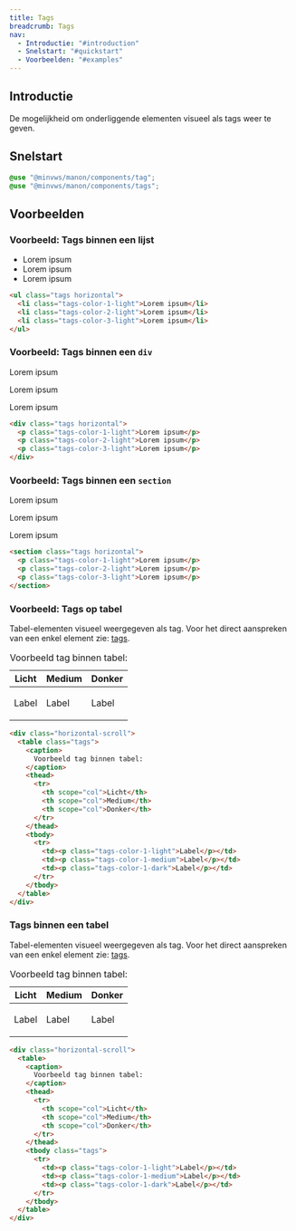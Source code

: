 ```yaml
---
title: Tags
breadcrumb: Tags
nav:
  - Introductie: "#introduction"
  - Snelstart: "#quickstart"
  - Voorbeelden: "#examples"
---
```


<h2 id="introduction">Introductie</h2>

De mogelijkheid om onderliggende elementen visueel als tags weer te geven.

<h2 id="quickstart">Snelstart</h2>

```scss
@use "@minvws/manon/components/tag";
@use "@minvws/manon/components/tags";
```

<h2 id="examples">Voorbeelden</h2>

### Voorbeeld: Tags binnen een lijst

<ul class="tags horizontal">
  <li class="tags-color-1-light">Lorem ipsum</li>
  <li class="tags-color-2-light">Lorem ipsum</li>
  <li class="tags-color-3-light">Lorem ipsum</li>
</ul>

```html
<ul class="tags horizontal">
  <li class="tags-color-1-light">Lorem ipsum</li>
  <li class="tags-color-2-light">Lorem ipsum</li>
  <li class="tags-color-3-light">Lorem ipsum</li>
</ul>
```

### Voorbeeld: Tags binnen een `div`

<div class="tags horizontal">
  <p class="tags-color-1-light">Lorem ipsum</p>
  <p class="tags-color-2-light">Lorem ipsum</p>
  <p class="tags-color-3-light">Lorem ipsum</p>
</div>

```html
<div class="tags horizontal">
  <p class="tags-color-1-light">Lorem ipsum</p>
  <p class="tags-color-2-light">Lorem ipsum</p>
  <p class="tags-color-3-light">Lorem ipsum</p>
</div>
```

### Voorbeeld: Tags binnen een `section`

<section class="tags horizontal">
  <p class="tags-color-1-light">Lorem ipsum</p>
  <p class="tags-color-2-light">Lorem ipsum</p>
  <p class="tags-color-3-light">Lorem ipsum</p>
</section>

```html
<section class="tags horizontal">
  <p class="tags-color-1-light">Lorem ipsum</p>
  <p class="tags-color-2-light">Lorem ipsum</p>
  <p class="tags-color-3-light">Lorem ipsum</p>
</section>
```

### Voorbeeld: Tags op tabel

Tabel-elementen visueel weergegeven als tag. Voor het direct aanspreken van een
enkel element zie: [tags](/library/components/tag).

<div class="horizontal-scroll">
  <table class="tags">
    <caption>Voorbeeld tag binnen tabel:</caption>
    <thead>
      <tr>
        <th scope="col">Licht</th>
        <th scope="col">Medium</th>
        <th scope="col">Donker</th>
      </tr>
    </thead>
    <tbody>
      <tr>
        <td><p class="tags-color-1-light">Label</p></td>
        <td><p class="tags-color-1-medium">Label</p></td>
        <td><p class="tags-color-1-dark">Label</p></td>
      </tr>
    </tbody>
  </table>
</div>

```html
<div class="horizontal-scroll">
  <table class="tags">
    <caption>
      Voorbeeld tag binnen tabel:
    </caption>
    <thead>
      <tr>
        <th scope="col">Licht</th>
        <th scope="col">Medium</th>
        <th scope="col">Donker</th>
      </tr>
    </thead>
    <tbody>
      <tr>
        <td><p class="tags-color-1-light">Label</p></td>
        <td><p class="tags-color-1-medium">Label</p></td>
        <td><p class="tags-color-1-dark">Label</p></td>
      </tr>
    </tbody>
  </table>
</div>
```

### Tags binnen een tabel

Tabel-elementen visueel weergegeven als tag. Voor het direct aanspreken van een
enkel element zie: [tags](/library/components/tag).

<div class="horizontal-scroll">
  <table>
    <caption>Voorbeeld tag binnen tabel:</caption>
    <thead>
      <tr>
        <th scope="col">Licht</th>
        <th scope="col">Medium</th>
        <th scope="col">Donker</th>
      </tr>
    </thead>
    <tbody class="tags">
      <tr>
        <td><p class="tags-color-1-light">Label</p></td>
        <td><p class="tags-color-1-medium">Label</p></td>
        <td><p class="tags-color-1-dark">Label</p></td>
      </tr>
    </tbody>
  </table>
</div>

```html
<div class="horizontal-scroll">
  <table>
    <caption>
      Voorbeeld tag binnen tabel:
    </caption>
    <thead>
      <tr>
        <th scope="col">Licht</th>
        <th scope="col">Medium</th>
        <th scope="col">Donker</th>
      </tr>
    </thead>
    <tbody class="tags">
      <tr>
        <td><p class="tags-color-1-light">Label</p></td>
        <td><p class="tags-color-1-medium">Label</p></td>
        <td><p class="tags-color-1-dark">Label</p></td>
      </tr>
    </tbody>
  </table>
</div>
```
